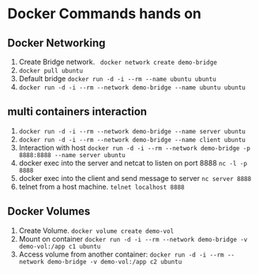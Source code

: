 # Docker Commands hands on

## Docker Networking
1. Create Bridge network. ` docker network create demo-bridge`
2. `docker pull ubuntu`
3. Default bridge `docker run -d -i --rm --name ubuntu ubuntu`
4. `docker run -d -i --rm --network demo-bridge --name ubuntu ubuntu`

## multi containers interaction
1. `docker run -d -i --rm --network demo-bridge --name server ubuntu`
2. `docker run -d -i --rm --network demo-bridge --name client ubuntu`
3. Interaction with host `docker run -d -i --rm --network demo-bridge -p 8888:8888 --name server ubuntu`
4. docker exec into the server and netcat to listen on port 8888 `nc -l -p 8888`
5. docker exec into the client and send message to server `nc server 8888`
6. telnet from a host machine. `telnet localhost 8888`

## Docker Volumes
1. Create Volume. `docker volume create demo-vol`
2. Mount on container `docker run -d -i --rm --network demo-bridge -v demo-vol:/app c1 ubuntu`
3. Access volume from another container: `docker run -d -i --rm --network demo-bridge -v demo-vol:/app c2 ubuntu`
